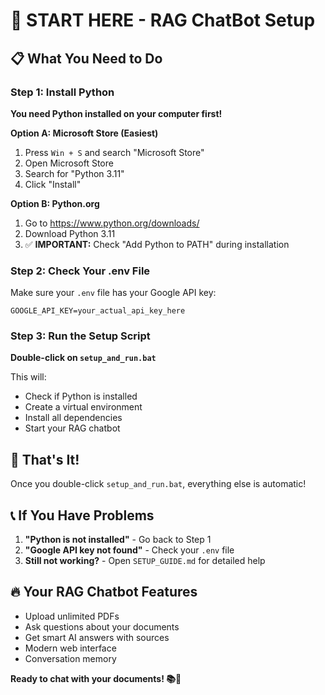# 🚀 START HERE - RAG ChatBot Setup

## 📋 What You Need to Do

### Step 1: Install Python
**You need Python installed on your computer first!**

**Option A: Microsoft Store (Easiest)**
1. Press `Win + S` and search "Microsoft Store"
2. Open Microsoft Store
3. Search for "Python 3.11"
4. Click "Install"

**Option B: Python.org**
1. Go to https://www.python.org/downloads/
2. Download Python 3.11
3. ✅ **IMPORTANT:** Check "Add Python to PATH" during installation

### Step 2: Check Your .env File
Make sure your `.env` file has your Google API key:
```
GOOGLE_API_KEY=your_actual_api_key_here
```

### Step 3: Run the Setup Script
**Double-click on `setup_and_run.bat`**

This will:
- Check if Python is installed
- Create a virtual environment
- Install all dependencies
- Start your RAG chatbot

## 🎯 That's It!

Once you double-click `setup_and_run.bat`, everything else is automatic!

## 📞 If You Have Problems

1. **"Python is not installed"** - Go back to Step 1
2. **"Google API key not found"** - Check your `.env` file
3. **Still not working?** - Open `SETUP_GUIDE.md` for detailed help

## 🔥 Your RAG Chatbot Features

- Upload unlimited PDFs
- Ask questions about your documents
- Get smart AI answers with sources
- Modern web interface
- Conversation memory

**Ready to chat with your documents! 📚🤖** 